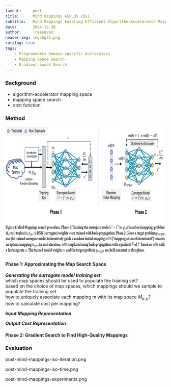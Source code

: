 ```yaml
---
layout:     post
title:      Mind mappings ASPLOS 2021
subtitle:   Mind Mappings Enabling Efficient Algorithm-Accelerator Mapping Space Search
date:       2024-12-20
author:     Treaseven
header-img: img/bg32.png
catalog: true
tags:
    - Programmable Domain-specific Acclerators
    - Mapping Space Search
    - Gradient-based Search
---
```


### Background
- algorithm-accelerator mapping space
- mapping space search
- cost function


### Method

<img width="1000" height="400" src="../img/post-mind-mapping-procedure.png"/>

#### Phase 1: Approximating the Map Search Space
***Generating the surrogate model training set***: <br>
which map spaces should be used to populate the training set?<br>
based on the choice of map spaces, which mappings should we sample to populate the training set<br>
how to uniquely associate each mapping m with its map space $M_{a, p}$?<br>
how to calculate cost per mapping?<br>

***Input Mapping Representation***

***Output Cost Representation***

#### Phase 2: Gradient Search to Find High-Quality Mappings


### Evaluation

post-mind-mappings-iso-iteration.png

post-mind-mappings-iso-time.png

post-mind-mappings-experiments.png